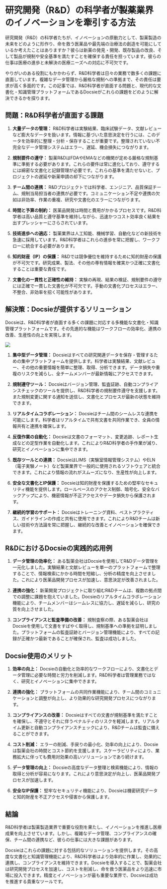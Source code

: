 # 研究開発（R&D）の科学者が製薬業界のイノベーションを牽引する方法

研究開発（R&D）の科学者たちが、イノベーションの原動力として、製薬製造の未来をどのように形作り、命を救う医薬品や最先端の治療法の創造を可能にしているか考えたことはありますか？彼らは新薬の発見・開発、既存製品の改良、そして製品が規制や安全基準を満たすことを確保する責任を担っています。彼らの仕事は医療の進歩と未解決の医療ニーズへの対応に不可欠です。

やりがいのある役割にもかかわらず、R&D科学者は日々の業務で数多くの課題に直面しています。複雑なデータ管理から厳格な規制への準拠まで、その責任は要求が高く多面的です。この記事では、R&D科学者が直面する問題と、現代的な文書化・知識管理プラットフォームであるDocsieがこれらの課題をどのように解決できるかを探ります。

## 問題：R&D科学者が直面する課題

1. **大量データの管理：** R&D科学者は実験結果、臨床試験データ、文献レビューなど膨大なデータを扱います。情報に基づいた意思決定を行うには、このデータを効率的に整理・分析・保存することが重要です。整理されていない不完全なデータ管理システムはエラー、遅延、機会損失につながります。

2. **規制要件の遵守：** 製薬R&DはFDAやEMAなどの機関が定める厳格な規制基準に準拠する必要があります。これらの要件は常に進化しており、遵守するには綿密な文書化と記録管理が必要です。これらの基準を満たせないと、プロジェクトの遅延や新薬申請の却下につながります。

3. **チーム間の連携：** R&Dプロジェクトでは科学者、エンジニア、品質保証チーム、規制当局担当者の連携が必要です。コミュニケーション不足や連携の欠如は非効率、作業の重複、研究や文書化のエラーにつながります。

4. **時間と予算の制約：** 医薬品開発は時間と費用がかかるプロセスです。R&D科学者は高い品質と遵守基準を維持しながら、迅速かつコスト効率良く結果を出すプレッシャーにさらされています。

5. **技術進歩への適応：** 製薬業界は人工知能、機械学習、自動化などの新技術を急速に採用しています。R&D科学者はこれらの進歩を常に把握し、ワークフローに統合する必要があります。

6. **知的財産（IP）の保護：** R&Dでは競争優位を維持するために知的財産の保護が不可欠です。研究成果、製法、その他の専有情報を確実かつ正確に文書化することは重要な責任です。

7. **文書化の一貫性と正確性の維持：** 実験の再現、結果の検証、規制要件の遵守には正確で一貫した文書化が不可欠です。手動の文書化プロセスはエラー、不整合、非効率を招く可能性があります。

## 解決策：Docsieが提供するソリューション

Docsieは、R&D科学者が直面する多くの課題に対応する多機能な文書化・知識管理プラットフォームです。その先進的な機能はワークフローの効率化、連携の改善、生産性の向上を実現します。

![](https://cdn.docsie.io/workspace_PxAvC1Uenuc7ad6H3/doc_XyRNLa5cwc5POC0vL/file_j9vL1vpgEng1iqGj4/research_and_development_rd_scientists_2_e28b449f-4199-eda6-983c-35d5828007e9.jpg)

1. **集中型データ管理：** Docsieはすべての研究関連データを保存・管理するための集中プラットフォームを提供します。科学者は実験結果、文献レビュー、その他の重要情報を簡単に整理、取得、分析できます。データ損失や重複のリスクを減らし、全チームメンバーが最新情報にアクセスできます。

2. **規制遵守ツール：** Docsieはバージョン管理、監査証跡、自動コンプライアンスチェックのツールを提供し、R&D科学者の規制要件遵守を支援します。また規制変更に関する通知を送信し、文書化とプロセスが最新の状態を維持できます。

3. **リアルタイムコラボレーション：** Docsieはチーム間のシームレスな連携を可能にします。科学者はリアルタイムで共有文書を共同作業でき、全員の情報共有と連携を確保します。

4. **反復作業の自動化：** Docsieは文書のフォーマット、変更追跡、レポート生成などの定型作業を自動化します。これによりR&D科学者の手作業が減り、研究とイノベーションに集中できます。

5. **既存ツールとの連携：** DocsieはLIMS（実験室情報管理システム）やELN（電子実験ノート）など製薬業界で一般的に使用されるソフトウェアと統合できます。これにより情報の流れがスムーズになり、生産性が向上します。

6. **安全な文書化とIP保護：** Docsieは知的財産を保護するための堅牢なセキュリティ機能を提供します。ロールベースのアクセス制御、暗号化、安全なバックアップにより、機密情報が不正アクセスやデータ損失から保護されます。

7. **継続的学習のサポート：** Docsieはトレーニング資料、ベストプラクティス、ガイドラインの作成と共有に使用できます。これによりR&Dチームは新しい技術や方法論を常に把握し、継続的な改善とイノベーションを確保できます。

## R&DにおけるDocsieの実践的応用例

1. **データ管理の効率化：** ある製薬会社はDocsieを使用してR&Dデータ管理を一元化しました。実験結果と文献レビューを単一のプラットフォームで整理することで、情報検索にかかる時間を短縮し、分析の精度を向上させました。これにより医薬品開発プロセスが加速し、意思決定が改善されました。

2. **連携の強化：** 新薬開発プロジェクトに取り組むR&Dチームは、複数の拠点間での調整に課題を抱えていました。Docsieのリアルタイムコラボレーション機能により、チームメンバーはシームレスに協力し、遅延を減らし、研究の質を向上させました。

3. **コンプライアンスと監査準備の改善：** 規制査察の際、ある製薬会社はDocsieを使用して文書をすばやく取得し、規制基準への準拠を証明しました。プラットフォームの監査証跡とバージョン管理機能により、すべての記録が正確かつ最新であることが確保され、監査は成功しました。

## Docsie使用のメリット

1. **効率の向上：** Docsieの自動化と効率的なワークフローにより、文書化とデータ管理に必要な時間と労力を削減します。R&D科学者は管理業務ではなく、研究とイノベーションに集中できます。

2. **連携の強化：** プラットフォームの共同作業機能により、チーム間のコミュニケーションと調整が向上し、より効果的な研究開発プロセスにつながります。

3. **コンプライアンスの改善：** Docsieはすべての文書が規制基準を満たすことを確保し、不遵守とそれに伴うペナルティのリスクを軽減します。リアルタイム更新と自動コンプライアンスチェックにより、R&Dチームは監査に備えることができます。

4. **コスト削減：** エラーの削減、手戻りの最小化、効率の向上により、Docsieは製薬会社の時間とコスト節約を支援します。スケーラビリティにより、業務拡大に伴っても費用対効果の高いソリューションであり続けます。

5. **データ管理の向上：** Docsieの高度なデータ整理と検索機能により、情報の取得と分析が容易になります。これにより意思決定が向上し、医薬品開発プロセスが加速します。

6. **安全なIP保護：** 堅牢なセキュリティ機能により、Docsieは機密研究データと知的財産を不正アクセスや侵害から保護します。

## 結論

R&D科学者は製薬製造業界で重要な役割を果たし、イノベーションを推進し医療成果を向上させています。しかし、複雑なデータ管理、コンプライアンスの確保、チーム間の連携など、彼らの仕事には大きな課題があります。

Docsieはこれらの課題に対する包括的なソリューションを提供します。その高度な文書化と知識管理機能により、R&D科学者はより効率的に作業し、効果的に連携し、コンプライアンスを維持できます。Docsieを導入することで、製薬会社は研究開発プロセスを加速し、コストを削減し、命を救う医薬品をより迅速に市場に投入できます。精度とイノベーションが最も重要な業界で、Docsieは成功を推進する貴重なツールです。